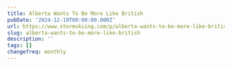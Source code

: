 ```yaml
---
title: Alberta Wants To Be More Like British
pubDate: '2024-12-19T00:00:00.000Z'
url: https://www.stormskiing.com/p/alberta-wants-to-be-more-like-british
slug: alberta-wants-to-be-more-like-british
description: ''
tags: []
changefreq: monthly
---
```


<!-- Add post content below -->
